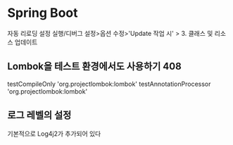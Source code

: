 # Spring Boot 
자동 리로딩 설정
실행/디버그 설정>옵션 수정>'Update 작업 시' > 3. 클래스 및 리소스 업데이트

## Lombok을 테스트 환경에서도 사용하기 408
testCompileOnly 'org.projectlombok:lombok'
testAnnotationProcessor 'org.projectlombok:lombok'

## 로그 레벨의 설정
기본적으로 Log4j2가 추가되어 있다